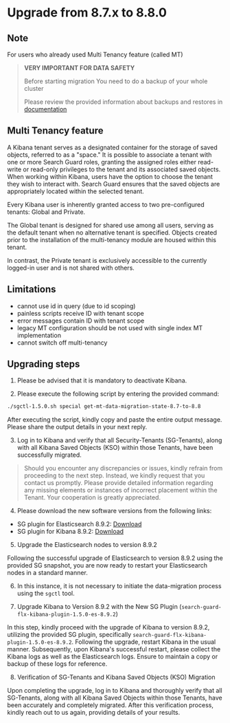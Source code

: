 # Upgrade from 8.7.x to 8.8.0

## Note

For users who already used Multi Tenancy feature (called MT)

> **VERY IMPORTANT FOR DATA SAFETY**                                                    
> 
> Before starting migration You need to do a backup of your whole cluster 
> 
> Please review the provided information about backups and restores
> in [documentation](../docs_configuration_changes/configuration_advanced.md#backup-and-restore)


## Multi Tenancy feature

A Kibana tenant serves as a designated container for the storage of saved objects, 
referred to as a "space." It is possible to associate a tenant with one or more 
Search Guard roles, granting the assigned roles either read-write or read-only 
privileges to the tenant and its associated saved objects. When working within Kibana,
users have the option to choose the tenant they wish to interact with. Search Guard 
ensures that the saved objects are appropriately located within the selected tenant.

Every Kibana user is inherently granted access to two pre-configured tenants:
Global and Private.

The Global tenant is designed for shared use among all users, serving as the default 
tenant when no alternative tenant is specified. Objects created prior
to the installation of the multi-tenancy module are housed within this tenant.

In contrast, the Private tenant is exclusively accessible to the currently 
logged-in user and is not shared with others.


## Limitations
* cannot use id in query (due to id scoping)
* painless scripts receive ID with tenant scope
* error messages contain ID with tenant scope
* legacy MT configuration should be not used with single index MT implementation
* cannot switch off multi-tenancy

## Upgrading steps

1. Please be advised that it is mandatory to deactivate Kibana.

2. Please execute the following script by entering the provided command:

```bash
./sgctl-1.5.0.sh special get-mt-data-migration-state-8.7-to-8.8
```

After executing the script, kindly copy and paste the entire output message. Please share the output details in your next reply.

3. Log in to Kibana and verify that all Security-Tenants (SG-Tenants), along 
with all Kibana Saved Objects (KSO) within those Tenants, have been successfully migrated.

> Should you encounter any discrepancies or issues, kindly refrain from proceeding
> to the next step. Instead, we kindly request that you contact us promptly. 
> Please provide detailed information regarding any missing elements or instances 
> of incorrect placement within the Tenant. Your cooperation is greatly appreciated.

4. Please download the new software versions from the following links:

- SG plugin for Elasticsearch 8.9.2:
[Download](https://maven.search-guard.com//search-guard-flx-snapshot/com/floragunn/search-guard-flx-elasticsearch-plugin/femt-pre-release-8.9.x-SNAPSHOT/search-guard-flx-elasticsearch-plugin-femt-pre-release-8.9.x-20240207.140845-5.zip)
- SG plugin for Kibana 8.9.2:
[Download](https://maven.search-guard.com/search-guard-flx-release/com/floragunn/search-guard-flx-kibana-plugin/1.5.0-es-8.9.2/search-guard-flx-kibana-plugin-1.5.0-es-8.9.2.zip)


5. Upgrade the Elasticsearch nodes to version 8.9.2

Following the successful upgrade of Elasticsearch to version 8.9.2 using the provided
SG snapshot, you are now ready to restart your Elasticsearch nodes in a standard manner.

6. In this instance, it is not necessary to initiate the data-migration process using the `sgctl` tool.


7. Upgrade Kibana to Version 8.9.2 with the New SG Plugin (`search-guard-flx-kibana-plugin-1.5.0-es-8.9.2`)

In this step, kindly proceed with the upgrade of Kibana to version 8.9.2, utilizing the provided SG plugin, specifically `search-guard-flx-kibana-plugin-1.5.0-es-8.9.2`.
Following the upgrade, restart Kibana in the usual manner. Subsequently, upon Kibana's successful restart, please collect the Kibana logs as well as the Elasticsearch logs. Ensure to maintain a copy or backup of these logs for reference.

8. Verification of SG-Tenants and Kibana Saved Objects (KSO) Migration

Upon completing the upgrade, log in to Kibana and thoroughly verify that all SG-Tenants, along with all Kibana Saved Objects within those Tenants, have been accurately and completely migrated.
After this verification process, kindly reach out to us again, providing details of your results.